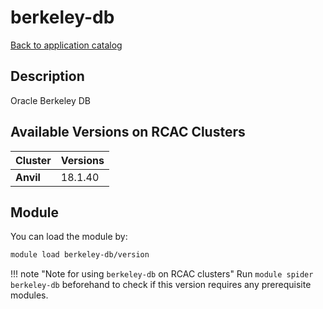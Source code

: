 # berkeley-db

[Back to application catalog](../app_catalog.md)

## Description
Oracle Berkeley DB

## Available Versions on RCAC Clusters
|Cluster|Versions|
|---|---|
|**Anvil**|18.1.40|

## Module
You can load the module by:

```bash
module load berkeley-db/version
```

!!! note "Note for using `berkeley-db` on RCAC clusters"
    Run `module spider berkeley-db` beforehand to check if this version requires any prerequisite modules.
